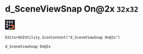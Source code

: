 # d_SceneViewSnap On@2x `32x32`
<img src="/img/d_SceneViewSnap%20On.png" width=32 height=32>

``` CSharp
EditorGUIUtility.IconContent("d_SceneViewSnap On@2x")
```
```
d_SceneViewSnap On@2x
```
